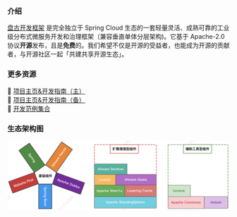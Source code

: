 ### 介绍

[盘古开发框架](https://pulanos.gitee.io/pangu-framework/) 是完全独立于 Spring Cloud 生态的一套轻量灵活、成熟可靠的工业级分布式微服务开发和治理框架（兼容垂直单体分层架构)。它基于 Apache-2.0 协议**开源**发布，且是**免费**的。我们希望不仅是开源的受益者，也能成为开源的贡献者，与开源社区一起「共建共享开源生态」。

### 更多资源

 :maple_leaf: [项目主页&开发指南（主）](https://pulanos.gitee.io/pangu-framework/)  
 :leaves: [项目主页&开发指南（备）](https://xiongchun.github.io/pangu-framework/)  
 :sunflower: [开发范例集合](https://pulanos.gitee.io/pangu-framework/docs/examples-list)   

### 生态架构图
![盘古开发框架生态架构图-码农大熊](/docs/resources/doc/34-pangu-framework.png)